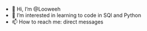 - 👋 Hi, I’m @Looweeh
- 👀 I’m interested in learning to code in SQl and Python
- 📫 How to reach me: direct messages

<!---
Looweeh/Looweeh is a ✨ special ✨ repository because its `README.md` (this file) appears on your GitHub profile.
You can click the Preview link to take a look at your changes.
--->
